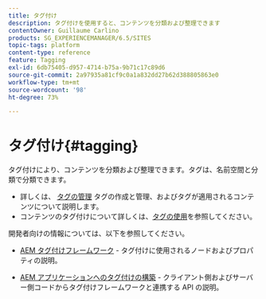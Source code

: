 ```yaml
---
title: タグ付け
description: タグ付けを使用すると、コンテンツを分類および整理できます
contentOwner: Guillaume Carlino
products: SG_EXPERIENCEMANAGER/6.5/SITES
topic-tags: platform
content-type: reference
feature: Tagging
exl-id: 6db75405-d957-4714-b75a-9b71c17c89d6
source-git-commit: 2a97935a81cf9c0a1a832dd27b62d388805863e0
workflow-type: tm+mt
source-wordcount: '98'
ht-degree: 73%

---
```


# タグ付け{#tagging}

タグ付けにより、コンテンツを分類および整理できます。タグは、名前空間と分類で分類できます。

* 詳しくは、 [タグの管理](/help/sites-administering/tags.md) タグの作成と管理、およびタグが適用されるコンテンツについて説明します。
* コンテンツのタグ付けについて詳しくは、[タグの使用](/help/sites-authoring/tags.md)を参照してください。

開発者向けの情報については、以下を参照してください。

* [AEM タグ付けフレームワーク](/help/sites-developing/framework.md) - タグ付けに使用されるノードおよびプロパティの説明。

* [AEM アプリケーションへのタグ付けの構築](/help/sites-developing/building.md) - クライアント側およびサーバー側コードからタグ付けフレームワークと連携する API の説明。
